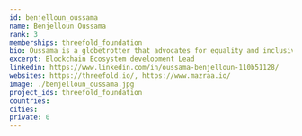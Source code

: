 ```yaml
---
id: benjelloun_oussama
name: Benjelloun Oussama
rank: 3
memberships: threefold_foundation
bio: Oussama is a globetrotter that advocates for equality and inclusive communities around the world. He is an early cryptocurrency activist who has lead teams at startups in Silicon Valley, China, and Singapore, with a mission to make the world a happier place one smile at a time.
excerpt: Blockchain Ecosystem development Lead
linkedin: https://www.linkedin.com/in/oussama-benjelloun-110b51128/
websites: https://threefold.io/, https://www.mazraa.io/
image: ./benjelloun_oussama.jpg
project_ids: threefold_foundation
countries: 
cities: 
private: 0
---
```


